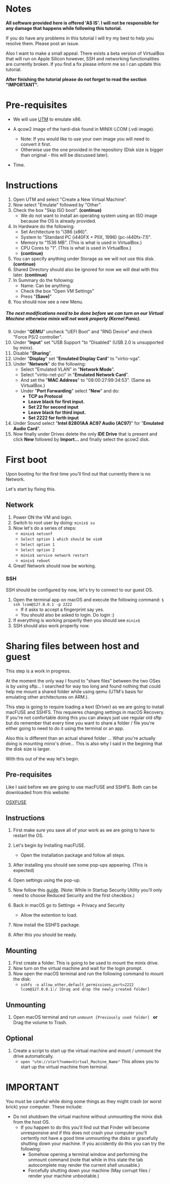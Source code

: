 # Notes

**All software provided here is offered 'AS IS'. I will not be responsible for any damage that happens while following this tutorial.**

If you do have any problems in this tutorial I will try my best to help you resolve them. Please post an issue.

Also I want to make a small appeal. There exists a beta version of VirtualBox that will run on Apple Silicon however, SSH and networking functionalities are currently broken. If you find a fix please inform me so I can update this tutorial.

**After finishing the tutorial please do not forget to read the section "IMPORTANT".**

# Pre-requisites
- We will use [UTM](https://mac.getutm.app) to emulate x86.

- A qcow2 image of the hard-disk found in MINIX-LCOM (.vdi image).
	- Note: If you would like to use your own image you will need to convert it first.
	- Otherwise use the one provided in the repository (Disk size is bigger than original - this will be discussed later).

- Time.

# Instructions

1. Open UTM and select "Create a New Virtual Machine".
2. Now select "Emulate" followed by "Other".
3. Check the box "Skip ISO boot". **(continue)**
	- We do not want to install an operating system using an ISO image because the OS is already provided.
4. In Hardware do the following:
	- Set Architecture to "i386 (x86)".
	- System to "Standard PC (i440FX + PIIX, 1996) (pc-i440fx-7.1)".
	- Memory to "1536 MB". (This is what is used in VirtualBox.)
	- CPU Cores to "1". (This is what is used in VirtualBox.)
	- **(continue)**
5. You can specify anything under Storage as we will not use this disk. **(continue)**
6. Shared Directory should also be ignored for now we will deal with this later. **(continue)**
7. In Summary do the following:
	- Name: Can be anything.
	- Check the box "Open VM Settings"
	- Press "**(Save)**"
8. You should now see a new Menu.
##### The next modifications need to be done before we can turn on our Virtual Machine otherwise minix will not work properly (Kernel Panic).

9. Under "**QEMU**" uncheck "UEFI Boot" and "RNG Device" and check "Force PS/2 controller".
10. Under "**Input**" set "USB Support "to "Disabled" (USB 2.0 is unsupported by minix).
11. Disable "**Sharing**".
12. Under "**Display**" set "**Emulated Display Card**" to "virtio-vga".
13. Under "**Network**" do the following:
	- Select "Emulated VLAN" in "**Network Mode**".
	- Select "virtio-net-pci" in "**Emulated Network Card**".
	- And set the "**MAC Address**" to "08:00:27:99:34:53". (Same as VirtualBox.)
	- Under "**Port Forwarding**" select "**New**" and do:
		- **TCP as Protocol**
		- **Leave black for first input.**
		- **Set 22 for second input**
		- **Leave black for third input.**
		- **Set 2222 for forth input**
14. Under Sound select "**Intel 82801AA AC97 Audio (AC97)**" for "**Emulated Audio Card**".
15. Now finally under Drives delete the only **IDE Drive** that is present and click **New** followed by **Import...** and finally select the qcow2 disk.

# First boot

Upon booting for the first time you'll find out that currently there is no Network.

Let's start by fixing this.

## Network

1. Power ON the VM and login.
2. Switch to root user by doing: ```minix$ su```
3. Now let's do a series of steps:
	- ```minix$ netconf```
	- ```Select option 1 which should be vio0``` 
	- ```Select option 1```
	- ```Select option 2```
	- ```minix$ service network restart```
	- ```minix$ reboot```
4. Great! Network should now be working.

### SSH

SSH should be configured by now, let's try to connect to our guest OS.

1. Open the terminal app on macOS and execute the following command: ```$ ssh lcom@127.0.0.1 -p 2222```
	- If it asks to accept a fingerprint say yes.
	- You should also be asked to login. Do login :)
2. If everything is working properlly then you should see ```minix$ ```
3. SSH should also work properlly now.


# Sharing files between host and guest

This step is a work in progress.

At the moment the only way I found to "share files" between the two OSes is by using sftp... I searched for way too long and found nothing that could help me mount a shared folder while using qemu (UTM's basis for emulating other architectures on ARM.). 

This step is going to require loading a kext (Driver) as we are going to install macFUSE and SSHFS. This requieres changing settings in macOS Recovery. If you're not confortable doing this you can always just use regular old sftp but do remember that every time you want to share a folder / file you're either going to need to do it using the terminal or an app.

Also this is different than an actual shared folder ... What you're actually doing is mounting minix's drive... This is also why I said in the begining that the disk size is larger.

With this out of the way let's begin.

## Pre-requisites

Like I said before we are going to use macFUSE and SSHFS. Both can be downloaded from this website:

[OSXFUSE](https://osxfuse.github.io)

## Instructions

1. First make sure you save all of your work as we are going to have to restart the OS.
2. Let's begin by Installing macFUSE.
	- Open the installation package and follow all steps.
3. After installing you should see some pop-ups appearing. (This is expected)
4. Open settings using the pop-up.
5. Now follow this [guide](https://support.apple.com//guide/mac-help/mchl768f7291/mac). (Note: While in Startup Security Utility you'll only need to choose Reduced Security and the first checkbox.)

6. Back in macOS go to Settings -> Privacy and Security
	- Allow the extention to load.
7. Now install the SSHFS package.
8. After this you should be ready.
## Mounting

1. First create a folder. This is going to be used to mount the minix drive.
2. Now turn on the virtual machine and wait for the login prompt.
3. Now open the macOS terminal and run the following command to mount the disk:
	- ```sshfs -o allow_other,default_permissions,port=2222 lcom@127.0.0.1:/ [Drag and drop the newly created folder]```

##  Unmounting

1. Open macOS terminal and run ```unmount [Previously used folder] ``` **or** Drag the volume to Trash.

## Optional

1. Create a script to start up the virtual machine and mount / unmount the drive automatically.
	- ```open "utm://start?name=Virtual_Machine_Name"``` This allows you to start up the virtual machine from terminal.

# IMPORTANT

You must be careful while doing some things as they might crash (or worst brick) your computer. These include:

- Do not shutdown the virtual machine without unmounting the minix disk from the host OS.
	- If you happen to do this you'll find out that Finder will become unresponsive and if this does not crash your computer you'll certently not have a good time unmounting the disks or gracefully shutting down your machine. If you accidently do this you can try the following:
		- Somehow opening a terminal window and performing the unmount command (note that while in this state the tab autocomplete may render the current shell unusable.)
		- Forcefully shutting down your machine (May corrupt files / render your machine unbootable.)



